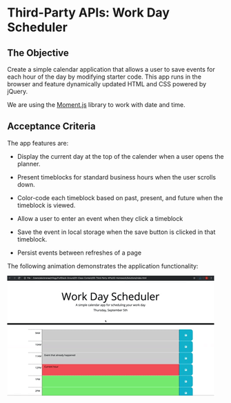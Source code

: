 # Third-Party APIs: Work Day Scheduler

## The Objective

Create a simple calendar application that allows a user to save events for each hour of the day by modifying starter code. This app runs in the browser and feature dynamically updated HTML and CSS powered by jQuery.

We are using the [Moment.js](https://momentjs.com/) library to work with date and time.
 
## Acceptance Criteria

The app features are:

* Display the current day at the top of the calender when a user opens the planner.
 
* Present timeblocks for standard business hours when the user scrolls down.
 
* Color-code each timeblock based on past, present, and future when the timeblock is viewed.
 
* Allow a user to enter an event when they click a timeblock

* Save the event in local storage when the save button is clicked in that timeblock.

* Persist events between refreshes of a page

The following animation demonstrates the application functionality:

![A user clicks on slots on the color-coded calendar and edits the events.](./images/05-third-party-apis-homework-demo.gif)